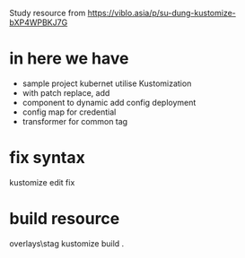 Study resource from https://viblo.asia/p/su-dung-kustomize-bXP4WPBKJ7G

# in here we have
- sample project kubernet utilise Kustomization
- with patch replace, add
- component to dynamic add config deployment
- config map for credential
- transformer for common tag

# fix syntax

kustomize edit fix

# build resource 
overlays\stag
kustomize build .